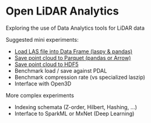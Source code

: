 # Open LiDAR Analytics
Exploring the use of Data Analytics tools for LiDAR data

Suggested mini experiments:
- [Load LAS file into Data Frame (laspy  & pandas)](src/reading_laspy_pandas.ipynb)
- [Save point cloud to Parquet (pandas or Arrow)](src/writing_pandas_parquet.ipynb)
- [Save point cloud to HDF5](src/writing_pandas_hdf5.ipynb)
- Benchmark load / save against PDAL
- Benchmark compression rate (vs specialized laszip)
- Interface with Open3D

More complex experiments
- Indexing schemata (Z-order, Hilbert, Hashing, …)
- Interface to SparkML or MxNet (Deep Learning)

